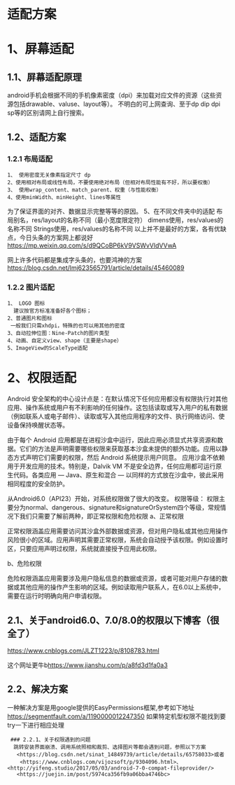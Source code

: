适配方案
============
# 1、屏幕适配
  ## 1.1、屏幕适配原理
  android手机会根据不同的手机像素密度（dpi）来加载对应文件的资源（这些资源包括drawable、valuse、layout等）。
  不明白的可上网查询、至于dp dip dpi sp等的区别请网上自行搜索。
  ## 1.2、适配方案
  ### 1.2.1 布局适配
    1、 使用密度无关像素指定尺寸 dp
    2、使用相对布局或线性布局，不要使用绝对布局（但相对布局性能有不好，所以要权衡）
    3、 使用wrap_content、match_parent、权重（与性能权衡）
    4、使用minWidth、minHeight、lines等属性
  为了保证界面的对齐、数据显示完整等等的原因。
    5、在不同文件夹中的适配
      布局别名，res/layout的名称不同（最小宽度限定符）
      dimens使用，res/values的名称不同
      Strings使用，res/values的名称不同
    以上并不是最好的方案，各有优缺点，今日头条的方案网上都说好 <https://mp.weixin.qq.com/s/d9QCoBP6kV9VSWvVldVVwA>
    
   网上许多代码都是集成字头条的，也要鸿神的方案 <https://blog.csdn.net/lmj623565791/article/details/45460089>
    
  ### 1.2.2 图片适配
    1、 LOGO 图标
      建议按官方标准准备好各个图标；
    2、普通图片和图标
     一般我们只需xhdpi，特殊的也可以用其他的密度
    3、自动拉伸位图：Nine-Patch的图片类型
    4、动画、自定义view、shape（主要是shape）
    5、ImageView的ScaleType适配
    
# 2、权限适配
  Android 安全架构的中心设计点是：在默认情况下任何应用都没有权限执行对其他应用、操作系统或用户有不利影响的任何操作。这包括读取或写入用户的私有数据（例如联系人或电子邮件）、读取或写入其他应用程序的文件、执行网络访问、使设备保持唤醒状态等。

  由于每个 Android 应用都是在进程沙盒中运行，因此应用必须显式共享资源和数据。它们的方法是声明需要哪些权限来获取基本沙盒未提供的额外功能。应用以静态方式声明它们需要的权限，然后 Android 系统提示用户同意。
  应用沙盒不依赖用于开发应用的技术。特别是，Dalvik VM 不是安全边界，任何应用都可运行原生代码。各类应用 — Java、原生和混合 — 以同样的方式放在沙盒中，彼此采用相同程度的安全防护。
  
  从Android6.0（API23）开始，对系统权限做了很大的改变。
  权限等级：
权限主要分为normal、dangerous、signature和signatureOrSystem四个等级，常规情况下我们只需要了解前两种，即正常权限和危险权限
  a、正常权限

正常权限涵盖应用需要访问其沙盒外部数据或资源，但对用户隐私或其他应用操作风险很小的区域。应用声明其需要正常权限，系统会自动授予该权限。例如设置时区，只要应用声明过权限，系统就直接授予应用此权限。

  b、危险权限

危险权限涵盖应用需要涉及用户隐私信息的数据或资源，或者可能对用户存储的数据或其他应用的操作产生影响的区域。例如读取用户联系人，在6.0以上系统中，需要在运行时明确向用户申请权限。

  ## 2.1、关于android6.0、7.0/8.0的权限以下博客（很全了） 
  <https://www.cnblogs.com/JLZT1223/p/8108783.html>
  
  这个网址更牛b<https://www.jianshu.com/p/a8fd3d1fa0a3>
  

  ## 2.2、解决方案
   一种解决方案是用google提供的EasyPermissions框架,参考如下地址
   <https://segmentfault.com/a/1190000012247350>
   如果特定机型权限不能找到要try一下进行相应处理
   
     ### 2.2.1、关于权限遇到的问题
      跳转安装界面崩溃、调用系统照相和裁剪、选择图片等都会遇到问题，参照以下方案
       <https://blog.csdn.net/sinat_14849739/article/details/65758033>或者
        <https://www.cnblogs.com/vijozsoft/p/9304096.html>、<http://yifeng.studio/2017/05/03/android-7-0-compat-fileprovider/>
       <https://juejin.im/post/5974ca356fb9a06bba4746bc>
    
    
  
  
   
  
